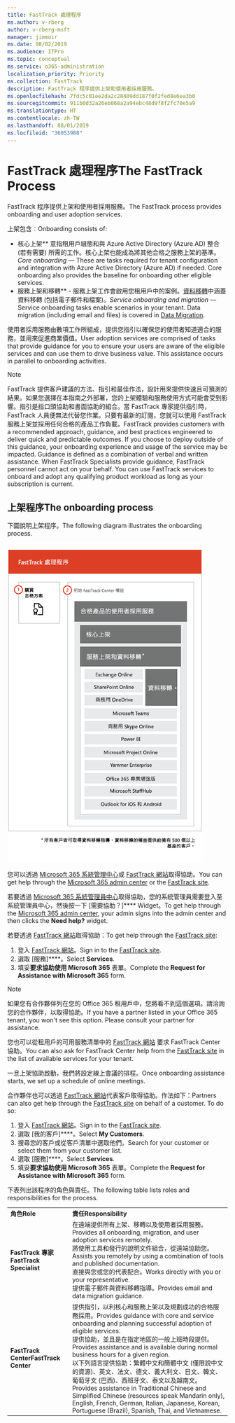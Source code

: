 ```yaml
---
title: FastTrack 處理程序
ms.author: v-rberg
author: v-rberg-msft
manager: jimmuir
ms.date: 08/02/2019
ms.audience: ITPro
ms.topic: conceptual
ms.service: o365-administration
localization_priority: Priority
ms.collection: FastTrack
description: FastTrack 程序提供上架和使用者採用服務。
ms.openlocfilehash: 7fdc5c01ee2da2c28409dd187f0f2fed8e6ea3b0
ms.sourcegitcommit: 911b0d32a26eb068a2a94ebc48d9f8f2fc70e5a9
ms.translationtype: HT
ms.contentlocale: zh-TW
ms.lasthandoff: 08/01/2019
ms.locfileid: "36053988"
---
```

# <a name="the-fasttrack-process"></a><span data-ttu-id="e6f44-103">FastTrack 處理程序</span><span class="sxs-lookup"><span data-stu-id="e6f44-103">The FastTrack Process</span></span>

<span data-ttu-id="e6f44-104">FastTrack 程序提供上架和使用者採用服務。</span><span class="sxs-lookup"><span data-stu-id="e6f44-104">The FastTrack process provides onboarding and user adoption services.</span></span> 
  
<span data-ttu-id="e6f44-105">上架包含︰</span><span class="sxs-lookup"><span data-stu-id="e6f44-105">Onboarding consists of:</span></span>
  
- <span data-ttu-id="e6f44-p101">核心上架\*\*  意指租用戶組態和與 Azure Active Directory (Azure AD) 整合 (若有需要) 所需的工作。核心上架也能成為將其他合格之服務上架的基準。</span><span class="sxs-lookup"><span data-stu-id="e6f44-p101">*Core onboarding* — These are tasks required for tenant configuration and integration with Azure Active Directory (Azure AD) if needed. Core onboarding also provides the baseline for onboarding other eligible services.</span></span> 
- <span data-ttu-id="e6f44-p102">服務上架和移轉\*\* - 服務上架工作會啟用您租用戶中的案例。[資料移轉](O365-data-migration.md)中涵蓋資料移轉 (包括電子郵件和檔案)。</span><span class="sxs-lookup"><span data-stu-id="e6f44-p102">*Service onboarding and migration* — Service onboarding tasks enable scenarios in your tenant. Data migration (including email and files) is covered in [Data Migration](O365-data-migration.md).</span></span> 
    
<span data-ttu-id="e6f44-p103">使用者採用服務由數項工作所組成，提供您指引以確保您的使用者知道適合的服務，並用來促進商業價值。</span><span class="sxs-lookup"><span data-stu-id="e6f44-p103">User adoption services are comprised of tasks that provide guidance for you to ensure your users are aware of the eligible services and can use them to drive business value. This assistance occurs in parallel to onboarding activities.</span></span>
  
> [!NOTE]
> <span data-ttu-id="e6f44-p104">FastTrack 提供客戶建議的方法、指引和最佳作法，設計用來提供快速且可預測的結果。如果您選擇在本指南之外部署，您的上架體驗和服務使用方式可能會受到影響。指引是指口頭協助和書面協助的組合。當 FastTrack 專家提供指引時，FastTrack 人員便無法代替您作業。只要有最新的訂閱，您就可以使用 FastTrack 服務上架並採用任何合格的產品工作負載。</span><span class="sxs-lookup"><span data-stu-id="e6f44-p104">FastTrack provides customers with a recommended approach, guidance, and best practices engineered to deliver quick and predictable outcomes. If you choose to deploy outside of this guidance, your onboarding experience and usage of the service may be impacted. Guidance is defined as a combination of verbal and written assistance. When FastTrack Specialists provide guidance, FastTrack personnel cannot act on your behalf. You can use FastTrack services to onboard and adopt any qualifying product workload as long as your subscription is current.</span></span> 
  
## <a name="the-onboarding-process"></a><span data-ttu-id="e6f44-117">上架程序</span><span class="sxs-lookup"><span data-stu-id="e6f44-117">The onboarding process</span></span>

<span data-ttu-id="e6f44-118">下圖說明上架程序。</span><span class="sxs-lookup"><span data-stu-id="e6f44-118">The following diagram illustrates the onboarding process.</span></span>
  
![使用上架權益的時間表](media/O365-Onboarding-Timeline.png)
  
<span data-ttu-id="e6f44-120">您可以透過 [Microsoft 365 系統管理中心](https://go.microsoft.com/fwlink/?linkid=2032704)或 [FastTrack 網站](https://go.microsoft.com/fwlink/?linkid=780698)取得協助。</span><span class="sxs-lookup"><span data-stu-id="e6f44-120">You can get help through the [Microsoft 365 admin center](https://go.microsoft.com/fwlink/?linkid=2032704) or the [FastTrack site](https://go.microsoft.com/fwlink/?linkid=780698).</span></span> 

<span data-ttu-id="e6f44-121">若要透過 [Microsoft 365 系統管理員中心](https://go.microsoft.com/fwlink/?linkid=2032704)取得協助，您的系統管理員需要登入至系統管理員中心，然後按一下 [需要協助？]\*\*\*\* Widget。</span><span class="sxs-lookup"><span data-stu-id="e6f44-121">To get help through the [Microsoft 365 admin center](https://go.microsoft.com/fwlink/?linkid=2032704), your admin signs into the admin center and then clicks the **Need help?** widget.</span></span> 

<span data-ttu-id="e6f44-122">若要透過 [FastTrack 網站](https://go.microsoft.com/fwlink/?linkid=780698)取得協助：</span><span class="sxs-lookup"><span data-stu-id="e6f44-122">To get help through the [FastTrack site](https://go.microsoft.com/fwlink/?linkid=780698):</span></span> 
1.  <span data-ttu-id="e6f44-123">登入 [FastTrack 網站](https://go.microsoft.com/fwlink/?linkid=780698)。</span><span class="sxs-lookup"><span data-stu-id="e6f44-123">Sign in to the [FastTrack site](https://go.microsoft.com/fwlink/?linkid=780698).</span></span> 
2.  <span data-ttu-id="e6f44-124">選取 [服務]\*\*\*\*。</span><span class="sxs-lookup"><span data-stu-id="e6f44-124">Select **Services**.</span></span>
3.  <span data-ttu-id="e6f44-125">填妥**要求協助使用 Microsoft 365** 表單。</span><span class="sxs-lookup"><span data-stu-id="e6f44-125">Complete the **Request for Assistance with Microsoft 365** form.</span></span> 
> [!NOTE]
>  <span data-ttu-id="e6f44-p105">如果您有合作夥伴列在您的 Office 365 租用戶中，您將看不到這個選項。請洽詢您的合作夥伴，以取得協助。</span><span class="sxs-lookup"><span data-stu-id="e6f44-p105">If you have a partner listed in your Office 365 tenant, you won't see this option. Please consult your partner for assistance.</span></span> 
  
 <span data-ttu-id="e6f44-128">您也可以從租用戶的可用服務清單中的 [FastTrack 網站](https://go.microsoft.com/fwlink/?linkid=780698) 要求 FastTrack Center 協助。</span><span class="sxs-lookup"><span data-stu-id="e6f44-128">You can also ask for FastTrack Center help from the [FastTrack site](https://go.microsoft.com/fwlink/?linkid=780698) in the list of available services for your tenant.</span></span> 
    
 <span data-ttu-id="e6f44-129">一旦上架協助啟動，我們將設定線上會議的排程。</span><span class="sxs-lookup"><span data-stu-id="e6f44-129">Once onboarding assistance starts, we set up a schedule of online meetings.</span></span>
    
<span data-ttu-id="e6f44-p106">合作夥伴也可以透過 [FastTrack 網站](https://go.microsoft.com/fwlink/?linkid=780698)代表客戶取得協助。作法如下：</span><span class="sxs-lookup"><span data-stu-id="e6f44-p106">Partners can also get help through the [FastTrack site](https://go.microsoft.com/fwlink/?linkid=780698) on behalf of a customer. To do so:</span></span>
1.  <span data-ttu-id="e6f44-132">登入 [FastTrack 網站](https://go.microsoft.com/fwlink/?linkid=780698)。</span><span class="sxs-lookup"><span data-stu-id="e6f44-132">Sign in to the [FastTrack site](https://go.microsoft.com/fwlink/?linkid=780698).</span></span> 
2.  <span data-ttu-id="e6f44-133">選取 [我的客戶]\*\*\*\*。</span><span class="sxs-lookup"><span data-stu-id="e6f44-133">Select **My Customers**.</span></span>
3.  <span data-ttu-id="e6f44-134">搜尋您的客戶或從客戶清單中選取他們。</span><span class="sxs-lookup"><span data-stu-id="e6f44-134">Search for your customer or select them from your customer list.</span></span>
4.  <span data-ttu-id="e6f44-135">選取 [服務]\*\*\*\*。</span><span class="sxs-lookup"><span data-stu-id="e6f44-135">Select **Services**.</span></span>
5.  <span data-ttu-id="e6f44-136">填妥**要求協助使用 Microsoft 365** 表單。</span><span class="sxs-lookup"><span data-stu-id="e6f44-136">Complete the **Request for Assistance with Microsoft 365** form.</span></span> 

<span data-ttu-id="e6f44-137">下表列出該程序的角色與責任。</span><span class="sxs-lookup"><span data-stu-id="e6f44-137">The following table lists roles and responsibilities for the process.</span></span>
    
|||
|:-----|:-----|
|<span data-ttu-id="e6f44-138">**角色**</span><span class="sxs-lookup"><span data-stu-id="e6f44-138">**Role**</span></span> <br/> |<span data-ttu-id="e6f44-139">**責任**</span><span class="sxs-lookup"><span data-stu-id="e6f44-139">**Responsibility**</span></span> <br/> |
|<span data-ttu-id="e6f44-140">**FastTrack 專家**</span><span class="sxs-lookup"><span data-stu-id="e6f44-140">**FastTrack Specialist**</span></span> <br/> |<span data-ttu-id="e6f44-141">在遠端提供所有上架、移轉以及使用者採用服務。</span><span class="sxs-lookup"><span data-stu-id="e6f44-141">Provides all onboarding, migration, and user adoption services remotely.</span></span>  <br/> <span data-ttu-id="e6f44-142">將使用工具和發行的說明文件組合，從遠端協助您。</span><span class="sxs-lookup"><span data-stu-id="e6f44-142">Assists you remotely by using a combination of tools and published documentation.</span></span> <br/> <span data-ttu-id="e6f44-143">直接與您或您的代表配合。</span><span class="sxs-lookup"><span data-stu-id="e6f44-143">Works directly with you or your representative.</span></span> <br/> <span data-ttu-id="e6f44-144">提供電子郵件與資料移轉指導。</span><span class="sxs-lookup"><span data-stu-id="e6f44-144">Provides email and data migration guidance.</span></span>|
|<span data-ttu-id="e6f44-145">**FastTrack Center**</span><span class="sxs-lookup"><span data-stu-id="e6f44-145">**FastTrack Center**</span></span>  <br/> |<span data-ttu-id="e6f44-146">提供指引，以利核心和服務上架以及規劃成功的合格服務採用。</span><span class="sxs-lookup"><span data-stu-id="e6f44-146">Provides guidance with core and service onboarding and planning successful adoption of eligible services.</span></span>  <br/> <span data-ttu-id="e6f44-147">提供協助，並且是在指定地區的一般上班時段提供。</span><span class="sxs-lookup"><span data-stu-id="e6f44-147">Provides assistance and is available during normal business hours for a given region.</span></span> <br/> <span data-ttu-id="e6f44-148">以下列語言提供協助：繁體中文和簡體中文 (僅限說中文的資源)、英文、法文、德文、義大利文、日文、韓文、葡萄牙文 (巴西)、西班牙文、泰文以及越南文。</span><span class="sxs-lookup"><span data-stu-id="e6f44-148">Provides assistance in Traditional Chinese and Simplified Chinese (resources speak Mandarin only), English, French, German, Italian, Japanese, Korean, Portuguese (Brazil), Spanish, Thai, and Vietnamese.</span></span>|


  

